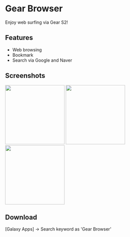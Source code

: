 # Gear Browser
Enjoy web surfing via Gear S2!

## Features
- Web browsing
- Bookmark
- Search via Google and Naver

## Screenshots
<img src="http://img.samsungapps.com/content/r1qibndzfh/2016/0823/ENG/ScreenImage_20160823093759515.png" width="192">
<img src="http://img.samsungapps.com/content/r1qibndzfh/2016/0823/ENG/ScreenImage_20160823093837016.png" width="192">
<img src="http://img.samsungapps.com/content/r1qibndzfh/2016/0823/ENG/ScreenImage_20160823093853265.png" width="192">

## Download
[Galaxy Apps] -> Search keyword as 'Gear Browser'
